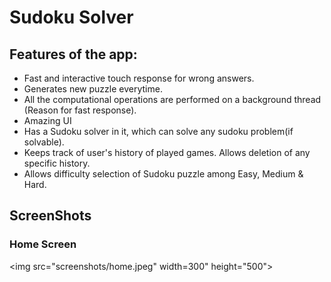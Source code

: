 # Sudoku Solver

## Features of the app:

- Fast and interactive touch response for wrong answers.
- Generates new puzzle everytime.
- All the computational operations are performed on a background thread (Reason for fast response).
- Amazing UI
- Has a Sudoku solver in it, which can solve any sudoku problem(if solvable).
- Keeps track of user's history of played games. Allows deletion of any specific history.
- Allows difficulty selection of Sudoku puzzle among Easy, Medium & Hard.

## ScreenShots

### Home Screen
<img src="screenshots/home.jpeg" width=300" height="500">
